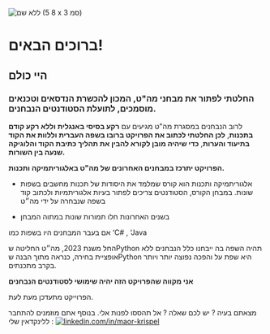 


![ללא שם (8 5 x 3 סמ)](https://github.com/maorkris/Mahat_tests/assets/142143890/0ce4e7b2-1a31-4d36-858b-64840103d7e7)



# ברוכים הבאים! 

## היי כולם

### **החלטתי לפתור את מבחני מה"ט**, המכון להכשרת הנדסאים וטכנאים מוסמכים, **לתועלת הסטודנטים הנבחנים.**




לרוב הנבחנים במסגרת מה"ט מגיעים עם **רקע בסיסי באנגלית וללא רקע קודם בתכנות**, **לכן החלטתי לכתוב את הפרויקט ברובו בשפה העברית וללוות את הקוד בתיעוד והערות**, **כדי שיהיה מובן לקורא להבין את תהליך כתיבת הקוד והלוגיקה שנעה בין השורות.**

**הפרויקט יתרכז במבחנים האחרונים של מה"ט באלגוריתמיקה ותכנות.**


* אלגוריתמיקה ותכנות הוא קורס שמלמד את היסודות של תכנות מחשבים בשפות שונות. במבחן הקורס, הסטודנטים צריכים לפתור בעיות אלגוריתמיות ולכתוב קוד בשפה שנבחרה על ידי מה״ט 

*  בשנים האחרונות חלו תמורות שונות במתוה המבחן 

 אם בעבר המבחנים היו בשפות כמו ‘C# , ‘Java
 
החל משנת 2023, מה״ט החליטה שPython  תהיה השפה בה ייבחנו כלל הנבחנים ללא אופציית בחירה, כנראה מתוך הבנה שPython היא שפת על והפכה נפוצה יותר ויותר בקרב מתכנתים. 


**אני מקווה שהפרויקט הזה יהיה שימושי לסטודנטים הנבחנים**

הפרוייקט מתעדכן מעת לעת. 

מצאתם בעיה ?
יש לכם שאלה ? 
אל תהססו לפנות אלי.
בנוסף אתם מוזמנים להתחבר ללינקדאין שלי : [![linkedin.com/in/maor-krispel](https://img.shields.io/badge/LinkedIn-%230077B5.svg?style=for-the-badge&logo=linkedin)](https://www.linkedin.com/in/) 
